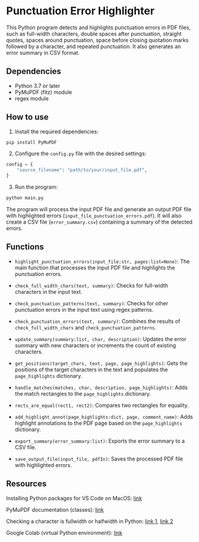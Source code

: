 # Punctuation Error Highlighter

This Python program detects and highlights punctuation errors in PDF files, such as full-width characters, double spaces after punctuation, straight quotes, spaces around punctuation, space before closing quotation marks followed by a character, and repeated punctuation. It also generates an error summary in CSV format.

## Dependencies

- Python 3.7 or later
- PyMuPDF (fitz) module
- regex module

## How to use

1. Install the required dependencies:

```bash
pip install PyMuPDF
```

2. Configure the `config.py` file with the desired settings:

```python
config = {
    "source_filename": "path/to/your/input_file.pdf",
}
```

3. Run the program:

```bash
python main.py
```

The program will process the input PDF file and generate an output PDF file with highlighted errors (`input_file_punctuation_errors.pdf`). It will also create a CSV file (`error_summary.csv`) containing a summary of the detected errors.

## Functions

- `highlight_punctuation_errors(input_file:str, pages:list=None)`: The main function that processes the input PDF file and highlights the punctuation errors.

- `check_full_width_chars(text, summary)`: Checks for full-width characters in the input text.

- `check_punctuation_patterns(text, summary)`: Checks for other punctuation errors in the input text using regex patterns.

- `check_punctuation_errors(text, summary)`: Combines the results of `check_full_width_chars` and `check_punctuation_patterns`.

- `update_summary(summary:list, char, description)`: Updates the error summary with new characters or increments the count of existing characters.

- `get_positions(target_chars, text, page, page_highlights)`: Gets the positions of the target characters in the text and populates the `page_highlights` dictionary.

- `handle_matches(matches, char, description, page_highlights)`: Adds the match rectangles to the `page_highlights` dictionary.

- `rects_are_equal(rect1, rect2)`: Compares two rectangles for equality.

- `add_highlight_annot(page_highlights:dict, page, comment_name)`: Adds highlight annotations to the PDF page based on the `page_highlights` dictionary.

- `export_summary(error_summary:list)`: Exports the error summary to a CSV file.

- `save_output_file(input_file, pdfIn)`: Saves the processed PDF file with highlighted errors.

## Resources
Installing Python packages for VS Code on MacOS: [link](https://www.mytecbits.com/internet/python/installing-python-packages)

PyMuPDF documentation (classes): [link](https://pymupdf.readthedocs.io/en/latest/classes.html)

Checking a character is fullwidth or halfwidth in Python: [link 1](https://stackoverflow.com/questions/23058564/checking-a-character-is-fullwidth-or-halfwidth-in-python), [link 2](http://www.unicode.org/reports/tr44/tr44-4.html#Validation_of_Enumerated)

Google Colab (virtual Python environment): [link](https://colab.research.google.com/)
